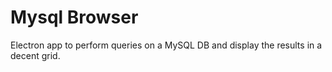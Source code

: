 # Mysql Browser
Electron app to perform queries on a MySQL DB and display the results in a decent grid.

